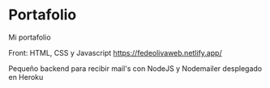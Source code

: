 # Portafolio
Mi portafolio

Front: HTML, CSS y Javascript
https://fedeolivaweb.netlify.app/

Pequeño backend para recibir mail's con NodeJS y Nodemailer desplegado en Heroku
